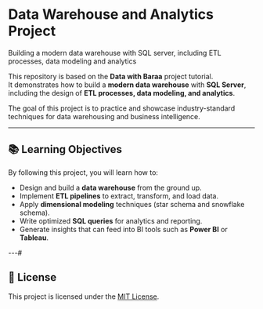 # Data Warehouse and Analytics Project
Building a modern data warehouse with SQL server, including ETL processes, data modeling and analytics

This repository is based on the **Data with Baraa** project tutorial.  
It demonstrates how to build a **modern data warehouse** with **SQL Server**, including the design of **ETL processes, data modeling, and analytics**.

The goal of this project is to practice and showcase industry-standard techniques for data warehousing and business intelligence.

---

## 📚 Learning Objectives
By following this project, you will learn how to:
- Design and build a **data warehouse** from the ground up.
- Implement **ETL pipelines** to extract, transform, and load data.
- Apply **dimensional modeling** techniques (star schema and snowflake schema).
- Write optimized **SQL queries** for analytics and reporting.
- Generate insights that can feed into BI tools such as **Power BI** or **Tableau**.

---#
## 📜 License
This project is licensed under the [MIT License](LICENSE).
